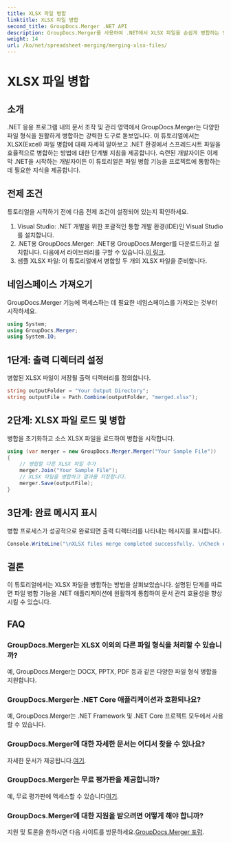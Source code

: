 ```yaml
---
title: XLSX 파일 병합
linktitle: XLSX 파일 병합
second_title: GroupDocs.Merger .NET API
description: GroupDocs.Merger를 사용하여 .NET에서 XLSX 파일을 손쉽게 병합하는 방법을 알아보세요. 원활한 문서 관리를 위해 이 단계별 튜토리얼을 따르세요.
weight: 14
url: /ko/net/spreadsheet-merging/merging-xlsx-files/
---
```


# XLSX 파일 병합

## 소개
.NET 응용 프로그램 내의 문서 조작 및 관리 영역에서 GroupDocs.Merger는 다양한 파일 형식을 원활하게 병합하는 강력한 도구로 돋보입니다. 이 튜토리얼에서는 XLSX(Excel) 파일 병합에 대해 자세히 알아보고 .NET 환경에서 스프레드시트 파일을 효율적으로 병합하는 방법에 대한 단계별 지침을 제공합니다. 숙련된 개발자이든 이제 막 .NET을 시작하는 개발자이든 이 튜토리얼은 파일 병합 기능을 프로젝트에 통합하는 데 필요한 지식을 제공합니다.
## 전제 조건
튜토리얼을 시작하기 전에 다음 전제 조건이 설정되어 있는지 확인하세요.
1. Visual Studio: .NET 개발을 위한 포괄적인 통합 개발 환경(IDE)인 Visual Studio를 설치합니다.
2. .NET용 GroupDocs.Merger: .NET용 GroupDocs.Merger를 다운로드하고 설치합니다. 다음에서 라이브러리를 구할 수 있습니다.[이 링크](https://releases.groupdocs.com/merger/net/).
3. 샘플 XLSX 파일: 이 튜토리얼에서 병합할 두 개의 XLSX 파일을 준비합니다.

## 네임스페이스 가져오기
GroupDocs.Merger 기능에 액세스하는 데 필요한 네임스페이스를 가져오는 것부터 시작하세요.
```csharp
using System; 
using GroupDocs.Merger;
using System.IO;
```
## 1단계: 출력 디렉터리 설정
병합된 XLSX 파일이 저장될 출력 디렉터리를 정의합니다.
```csharp
string outputFolder = "Your Output Directory";
string outputFile = Path.Combine(outputFolder, "merged.xlsx");
```
## 2단계: XLSX 파일 로드 및 병합
병합을 초기화하고 소스 XLSX 파일을 로드하여 병합을 시작합니다.
```csharp
using (var merger = new GroupDocs.Merger.Merger("Your Sample File"))
{
    // 병합할 다른 XLSX 파일 추가
    merger.Join("Your Sample File");
    // XLSX 파일을 병합하고 결과를 저장합니다.
    merger.Save(outputFile);
}
```
## 3단계: 완료 메시지 표시
병합 프로세스가 성공적으로 완료되면 출력 디렉터리를 나타내는 메시지를 표시합니다.
```csharp
Console.WriteLine("\nXLSX files merge completed successfully. \nCheck output in {0}", outputFolder);
```

## 결론
이 튜토리얼에서는 XLSX 파일을 병합하는 방법을 살펴보았습니다. 설명된 단계를 따르면 파일 병합 기능을 .NET 애플리케이션에 원활하게 통합하여 문서 관리 효율성을 향상시킬 수 있습니다.

## FAQ
### GroupDocs.Merger는 XLSX 이외의 다른 파일 형식을 처리할 수 있습니까?
예, GroupDocs.Merger는 DOCX, PPTX, PDF 등과 같은 다양한 파일 형식 병합을 지원합니다.
### GroupDocs.Merger는 .NET Core 애플리케이션과 호환되나요?
예, GroupDocs.Merger는 .NET Framework 및 .NET Core 프로젝트 모두에서 사용할 수 있습니다.
### GroupDocs.Merger에 대한 자세한 문서는 어디서 찾을 수 있나요?
 자세한 문서가 제공됩니다.[여기](https://tutorials.groupdocs.com/merger/net/).
### GroupDocs.Merger는 무료 평가판을 제공합니까?
 예, 무료 평가판에 액세스할 수 있습니다[여기](https://releases.groupdocs.com/).
### GroupDocs.Merger에 대한 지원을 받으려면 어떻게 해야 합니까?
 지원 및 토론을 원하시면 다음 사이트를 방문하세요.[GroupDocs.Merger 포럼](https://forum.groupdocs.com/c/merger/32).
